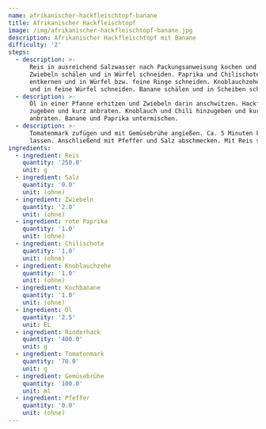 ```yaml
---
name: afrikanischer-hackfleischtopf-banane
title: Afrikanischer Hackfleischtopf
image: /img/afrikanischer-hackfleischtopf-banane.jpg
description: Afrikanischer Hackfleischtopf mit Banane
difficulty: '2'
steps:
  - description: >-
      Reis in ausreichend Salzwasser nach Packungsanweisung kochen und abgießen.
      Zwiebeln schälen und in Würfel schneiden. Paprika und Chilischote waschen,
      entkernen und in Würfel bzw. feine Ringe schneiden. Knoblauchzehe schälen
      und in feine Würfel schneiden. Banane schälen und in Scheiben schneiden.
  - description: >-
      Öl in einer Pfanne erhitzen und Zwiebeln darin anschwitzen. Hackfleisch
      zugeben und kurz anbraten. Knoblauch und Chili hinzugeben und kurz mit
      anbraten. Banane und Paprika untermischen.
  - description: >-
      Tomatenmark zufügen und mit Gemüsebrühe angießen. Ca. 5 Minuten köcheln
      lassen. Anschließend mit Pfeffer und Salz abschmecken. Mit Reis servieren.
ingredients:
  - ingredient: Reis
    quantity: '250.0'
    unit: g
  - ingredient: Salz
    quantity: '0.0'
    unit: (ohne)
  - ingredient: Zwiebeln
    quantity: '2.0'
    unit: (ohne)
  - ingredient: rote Paprika
    quantity: '1.0'
    unit: (ohne)
  - ingredient: Chilischote
    quantity: '1.0'
    unit: (ohne)
  - ingredient: Knoblauchzehe
    quantity: '1.0'
    unit: (ohne)
  - ingredient: Kochbanane
    quantity: '1.0'
    unit: (ohne)
  - ingredient: Öl
    quantity: '2.5'
    unit: EL
  - ingredient: Rinderhack
    quantity: '400.0'
    unit: g
  - ingredient: Tomatenmark
    quantity: '70.0'
    unit: g
  - ingredient: Gemüsebrühe
    quantity: '100.0'
    unit: ml
  - ingredient: Pfeffer
    quantity: '0.0'
    unit: (ohne)
---
```



